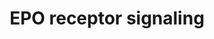 ---
annotations:
- type: Pathway Ontology
  value: erythropoietin signaling pathway
authors:
- MaintBot
- Thomas
- Christine Chichester
- Eweitz
description: 'The erythropoietin receptor is a 66 kDa peptide and is a member of the
  cytokine receptor family. The receptor is tyrosine phosphorylated upon binding by
  erythropoietin and associates with and activates the tyrosine kinase, JAK2, which
  activates different intracellular pathways including: Ras/MAP kinase, phosphatidylinositol
  3-kinase and STAT transcription factors. The stimulated erythropoietin receptor
  appears to have a role in erythroid cell survival. Defects in the erythropoietin
  receptor may produce erythroleukemia and familial erythrocytosis. ''''Source: [[wikipedia:Erythropoietin_receptor|Wikipedia]]''''  This
  pathway is based on ScienceSlides.'
last-edited: 2021-05-21
organisms:
- Pan troglodytes
redirect_from:
- /index.php/Pathway:WP878
- /instance/WP878
schema-jsonld:
- '@context': https://schema.org/
  '@id': https://wikipathways.github.io/pathways/WP878.html
  '@type': Dataset
  creator:
    '@type': Organization
    name: WikiPathways
  description: 'The erythropoietin receptor is a 66 kDa peptide and is a member of
    the cytokine receptor family. The receptor is tyrosine phosphorylated upon binding
    by erythropoietin and associates with and activates the tyrosine kinase, JAK2,
    which activates different intracellular pathways including: Ras/MAP kinase, phosphatidylinositol
    3-kinase and STAT transcription factors. The stimulated erythropoietin receptor
    appears to have a role in erythroid cell survival. Defects in the erythropoietin
    receptor may produce erythroleukemia and familial erythrocytosis. ''''Source:
    [[wikipedia:Erythropoietin_receptor|Wikipedia]]''''  This pathway is based on
    ScienceSlides.'
  keywords:
  - AKT1
  - MAP2K2
  - MAP2K1
  - STAT1
  - SHC1
  - STAT5B
  - STAT5A
  - SRC
  - MAPK3
  - JAK2
  - RAF1
  - IRS1
  - STAT3
  - PTPRC
  - PTPRU
  - GRB2
  - EPO
  - PDK1
  - SOS1
  - EPOR
  - PIK3CG
  - RASA1
  - CISH
  - MAPK1
  - SOCS1
  - IRS2
  license: CC0
  name: EPO receptor signaling
seo: CreativeWork
title: EPO receptor signaling
wpid: WP878
---
